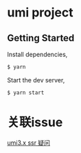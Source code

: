 # umi project

## Getting Started

Install dependencies,

```bash
$ yarn
```

Start the dev server,

```bash
$ yarn start
```

# 关联issue
[umi3.x ssr 疑问](https://github.com/umijs/umi/issues/4808)